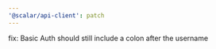 ```yaml
---
'@scalar/api-client': patch
---
```


fix: Basic Auth should still include a colon after the username  


